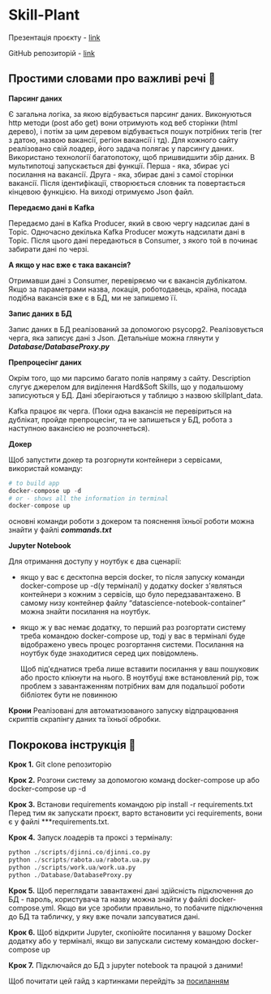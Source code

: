 # Skill-Plant
 Презентація проєкту - [link](https://docs.google.com/presentation/d/1RVYhiMTWDP2VtgzYNJEAJ8LeId5X-8dsszX8_cL5Yd0/edit#slide=id.p)
 
 GitHub репозиторій - [link](https://github.com/ViktoriiaHudym/Skill-Plant)

## Простими словами про важливі речі 🙌
    
**Парсинг даних**

Є загальна логіка, за якою відбувається парсинг даних. Виконуються http методи (post або get) вони отримують код веб сторінки (html дерево), і потім за цим деревом відбувається пошук потрібних тегів (тег з датою, назвою вакансії, регіон вакансії і тд).
Для кожного сайту реалізовано свій лоадер, його задача полягає у парсингу даних. Використано технології багатопотоку, щоб пришвидшити збір даних.
В мультипотоці запускається дві функції. Перша - яка, збирає усі посилання на вакансії. Друга - яка, збирає дані з самої сторінки вакансії.
Після ідентифікації, створюється словник та повертається кінцевою функцією. На виході отримуємо Json файл.

**Передаємо дані в Kafka**

Передаємо дані в Kafka Producer, який в свою чергу надсилає дані в Topic. Одночасно декілька Kafka Producer можуть надсилати дані в Topic. Після цього дані передаються в Consumer, з якого той в починає забирати дані по черзі.

**А якщо у нас вже є така вакансія?**

Отримавши дані з Consumer, перевіряємо чи є вакансія дублікатом. Якщо за параметрами назва, локація, роботодавець, країна, посада подібна вакансія вже є в БД, ми не запишемо її.

**Запис даних в БД**

Запис даних в БД реалізований за допомогою psycopg2. Реалізовується черга, яка записує дані з Json. Детaльнiше можна глянути у ***Database/DatabaseProxy.py***

**Препроцесінг даних**

Окрім того, що ми парсимо багато полів напряму з сайту. Description  слугує джерелом для виділення Hard&Soft Skills, що у подальшому записуються у БД. Дані зберігаються у таблицю з назвою skillplant_data.

Kafka працює як черга. (Поки одна вакансія не перевіриться на дублікат, пройде препроцесінг, та не запишеться у БД, робота з наступною вакансією не розпочнеться).

**Докер**

Щоб запустити докер та розгорнути контейнери з сервісами, використай команду:
  ```python
# to build app
docker-compose up -d
# or - shows all the information in terminal
docker-compose up
  ```
основні команди роботи з докером та пояснення їхньої роботи можна знайти у файлі ***commands.txt***

**Jupyter Notebook**

Для отримання доступу у ноутбук є два сценарії:
+ якщо у вас є десктопна версія docker, то після запуску команди docker-compose up -d(у терміналі) у додатку docker з'являться контейнери з кожним з сервісів, що було передзавантажено. В самому низу контейнер файлу “datascience-notebook-container” можна знайти посилання на ноутбук. 
+ якщо ж у вас немає додатку, то перший раз розгортати систему треба командою docker-compose up, тоді у вас в терміналі буде відображено увесь процес розгортання системи. Посилання на ноутбук буде знаходитися серед цих повідомлень.

	Щоб під'єднатися треба лише вставити посилання у ваш пошуковик або просто клікнути на нього.
	В ноутбуці вже встановлений pip, тож проблем з завантаженням потрібних вам для подальшої роботи бібліотек бути не повинною

**Крони**
Реалізовані для автоматизованого запуску відпрацювання скриптів скрапінгу даних та їхньої обробки. 





## Покрокова інструкція 🤌

**Крок 1.** Git clone репозиторію

**Крок 2.** Розгони систему за допомогою команд docker-compose up або docker-compose up -d

**Крок 3.** Встанови requirements командою pip install -r requirements.txt 
Перед тим як запускати проєкт, варто встановити усі requirements, вони є у файлі ***requirements.txt. 

**Крок 4.** Запуск лоадерів та проксі з терміналу:
```python
python ./scripts/djinni.co/djinni.co.py
python ./scripts/rabota.ua/rabota.ua.py
python ./scripts/work.ua/work.ua.py
python ./Database/DatabaseProxy.py

```
**Крок 5.** Щоб переглядати завантажені дані здійсність підключення до БД - пароль, користувача та назву можна знайти у файлі docker-compose.yml. 
Якщо ви усе зробили правильно, то побачите підключення до БД та табличку, у яку вже почали запсуватися дані.

**Крок 6.** Щоб відкрити Jupyter, скопіюйте посилання у вашому Docker додатку або у терміналі, якщо ви запускали систему командою docker-compose up

**Крок 7.** Підключайся до БД з jupyter notebook та працюй з даними!

Щоб почитати цей гайд з картинками перейдіть за [посиланням](https://docs.google.com/document/d/13UaltWiAEUJr98ad9ps3Upz_JQrmOdPwzY3piguUzCA/edit)


